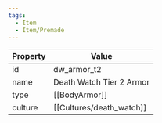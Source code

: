 ```yaml
---
tags:
  - Item
  - Item/Premade
---
```


| Property | Value                    |
| -------- | ------------------------ |
| id       | dw_armor_t2              |
| name     | Death Watch Tier 2 Armor |
| type     | [[BodyArmor]]            |
| culture  | [[Cultures/death_watch]]          |


